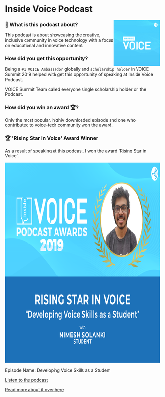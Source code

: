 # Inside Voice Podcast

<img src="./inside-voice-logo.jpg" alt="Site Logo" height="150" title="Site Logo" align="right" />

### 🤔 What is this podcast about?
This podcast is about showcasing the creative, inclusive community in voice technology with a focus on educational and innovative content.


### How did you get this opportunity?
Being a `#1 VOICE Ambassador` globally and `scholarship holder` in VOICE Summit 2019 helped 
with get this opportunity of speaking at Inside Voice Podcast.

VOICE Summit Team called everyone single scholarship holder on the Podcast. 

### How did you win an award 🏆?
Only the most popular, highly downloaded episode and one who contributed to voice-tech community won the award. 

### 🏆 'Rising Star in Voice' Award Winner
As a result of speaking at this podcast, I won the award 'Rising Star in Voice'.

<img src="./risingStar.jp2" height=650 width=650>

Episode Name: Developing Voice Skills as a Student

[Listen to the podcast](https://podcasts.apple.com/us/podcast/developing-voice-skills-as-a-student/id1447407838?i=1000447426808)

[Read more about it over here](https://www.voicesummit.ai/blog/the-winners-of-the-inside-voice-podcast-awards-are)